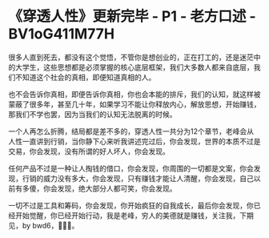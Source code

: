# 《穿透人性》更新完毕 - P1 - 老方口述 - BV1oG411M77H

很多人直到死去，都没有这个觉悟，不管你是想创业的，正在打工的，还是迷茫中的大学生，这些思想都是必须掌握的核心底层框架，我们大多数人都来自底层，我们不知道这个社会的真相，即便知道真相的人。

也不会告诉你真相，即便告诉你真相，你也会本能的排斥，我们的认知，就这样被蒙蔽了很多年，甚至几十年，如果学习不能让你释放内心，解放思想，开始赚钱，那我们不学也罢，因为当我们的认知无法脱离的时候。

一个人再怎么折腾，结局都是差不多的，穿透人性一共分为12个章节，老峰会从人性一直讲到行销，当你静下心来听我讲述完过后，你会发现，世界的本质不过是交易，你会发现，没有所谓的好人坏人，你会发现。

任何产品不过是一种让人掏钱的借口，你会发现，你周围的一切都是文案，你会发现，行销的威力没有多大，你会发现，只有赚钱才能让人清醒，你会发现，自己以前有多傻，你会发现，绝大部分人都可笑，你会发现。

一切不过是工具和筹码，你会发现，你开始疯狂的自我成长，最后你会发现，你已经开始觉醒，你已经开始行动，我是老峰，穷人的美德就是赚钱，关注我，下期见，by bwd6，🙇‍♀️🙇。

